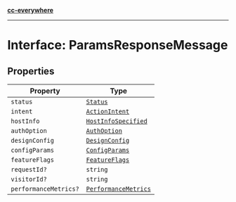 [**cc-everywhere**](../../../../../index.md)

***

# Interface: ParamsResponseMessage

## Properties

| Property | Type |
| ------ | ------ |
| `status` | [`Status`](../../message-types/enumerations/status.md) |
| `intent` | [`ActionIntent`](../../../types/action-intent-types/type-aliases/action-intent.md) |
| `hostInfo` | [`HostInfoSpecified`](../../../types/host-info-types/type-aliases/host-info-specified.md) |
| `authOption` | [`AuthOption`](../../../types/authentication-types/type-aliases/auth-option.md) |
| `designConfig` | [`DesignConfig`](../../../types/design-config-types/interfaces/design-config.md) |
| `configParams` | [`ConfigParams`](../../../types/host-info-types/type-aliases/config-params.md) |
| `featureFlags` | [`FeatureFlags`](../../../types/feature-flags-types/type-aliases/feature-flags.md) |
| `requestId?` | `string` |
| `visitorId?` | `string` |
| `performanceMetrics?` | [`PerformanceMetrics`](../../../types/performance-metrics-types/interfaces/performance-metrics.md) |
